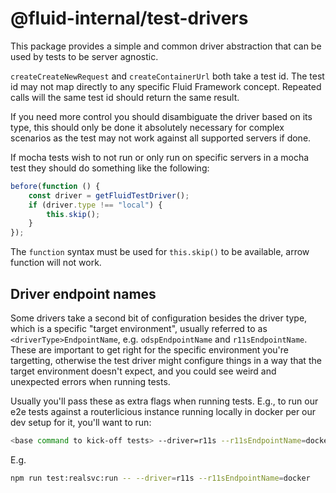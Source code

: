 # @fluid-internal/test-drivers

This package provides a simple and common driver abstraction that can be used by tests to be server agnostic.

`createCreateNewRequest` and `createContainerUrl` both take a test id.
The test id may not map directly to any specific Fluid Framework concept.
Repeated calls will the same test id should return the same result.

If you need more control you should disambiguate the driver based on its
type, this should only be done it absolutely necessary for complex scenarios
as the test may not work against all supported servers if done.

If mocha tests wish to not run or only run on specific servers in a mocha test they should do something like the following:

```typescript
before(function () {
	const driver = getFluidTestDriver();
	if (driver.type !== "local") {
		this.skip();
	}
});
```

The `function` syntax must be used for `this.skip()` to be available, arrow function will not work.

## Driver endpoint names

Some drivers take a second bit of configuration besides the driver type, which is a specific "target environment",
usually referred to as `<driverType>EndpointName`, e.g. `odspEndpointName` and `r11sEndpointName`.
These are important to get right for the specific environment you're targetting, otherwise the test driver might
configure things in a way that the target environment doesn't expect, and you could see weird and unexpected
errors when running tests.

Usually you'll pass these as extra flags when running tests. E.g., to run our e2e tests against a routerlicious instance
running locally in docker per our dev setup for it, you'll want to run:

```bash
<base command to kick-off tests> --driver=r11s --r11sEndpointName=docker
```

E.g.

```bash
npm run test:realsvc:run -- --driver=r11s --r11sEndpointName=docker
```
